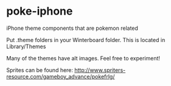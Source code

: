 poke-iphone
===========

iPhone theme components that are pokemon related

Put .theme folders in your Winterboard folder. This is located in Library/Themes

Many of the themes have alt images. Feel free to experiment! 

Sprites can be found here: http://www.spriters-resource.com/gameboy_advance/pokefrlg/